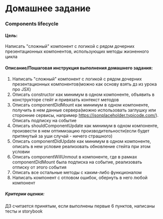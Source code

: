 # Домашнее задание
### Components lifecycle

#### Цель:
Написать "сложный" компонент с логикой с рядом дочерних презентационных компонентов, использующих методы жизненного цикла 

#### Описание/Пошаговая инструкция выполнения домашнего задания:
1. Написать "сложный" компонент с логикой с рядом дочерних презентационных компонентов(можно как основу взять дз из урока про JSX)  
2. Описать constructor как минимум в одном компоненте, объявить в конструкторе стейт и привязать контекст методов  
3. Описать componentDidMount как минимум в одном компоненте, получить в нем данные сервера(можно использовать заглушку или сторонние сервисы, например https://jsonplaceholder.typicode.com/). Описать подписку на событие  
4. Описать shouldComponentUpdate как минимум в одном компоненте, произвести в нем оптимизацию производительности(если будет притянутый за уши случай - ничего страшного)  
5. Описать componentDidUpdate как минимум в одном компоненте, описать в нем условие реализовать обновление стейта при этом условии  
6. Описать componentWillUnmout в компоненте, где в рамках componentDidMount была подписка на событие, реализовать отписку от этого события  
7. Описать все остальные методы с каким-либо функционалом  
8. Написать компонент с отловом ошибок, обернуть в него любой компонент  
##### Критерии оценки:
ДЗ считается принятым, если выполнены первые 6 пунктов, написаны тесты и storybook

